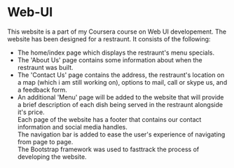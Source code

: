 # Web-UI
This website is a part of my Coursera course on Web UI developement.
The website has been designed for a restraunt. It consists of the following:
* The home/index page which displays the restraunt's menu specials.
* The 'About Us' page contains some information about when the restraunt was built.
* The 'Contact Us' page contains the address, the restraunt's location on a map (which i am still working on), options to mail, call or skype us, and a feedback form.
* An additional 'Menu' page will be added to the website that will provide a brief description of each dish being served in the restraunt alongside it's price.\
   Each page of the website has a footer that contains our contact information and social media handles.\
   The navigation bar is added to ease the user's experience of navigating from page to page.\
   The Bootstrap framework was used to fasttrack the process of developing the website.
